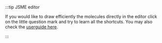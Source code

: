 :::tip JSME editor

If you would like to draw efficiently the molecules directly in the editor click on the little question mark and try to learn all the shortcuts. You may also check the [userguide here](../eln/uuid/jsme).

:::
